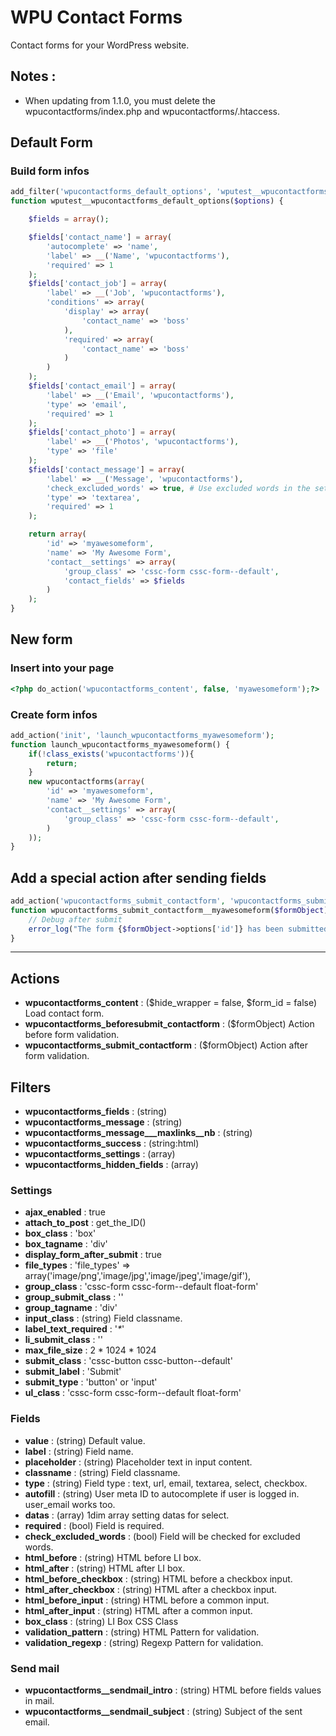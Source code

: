 # WPU Contact Forms

Contact forms for your WordPress website.

## Notes :

- When updating from 1.1.0, you must delete the wpucontactforms/index.php and wpucontactforms/.htaccess.

## Default Form

### Build form infos
```php
add_filter('wpucontactforms_default_options', 'wputest__wpucontactforms_default_options', 10, 1);
function wputest__wpucontactforms_default_options($options) {

    $fields = array();

    $fields['contact_name'] = array(
        'autocomplete' => 'name',
        'label' => __('Name', 'wpucontactforms'),
        'required' => 1
    );
    $fields['contact_job'] = array(
        'label' => __('Job', 'wpucontactforms'),
        'conditions' => array(
            'display' => array(
                'contact_name' => 'boss'
            ),
            'required' => array(
                'contact_name' => 'boss'
            )
        )
    );
    $fields['contact_email'] = array(
        'label' => __('Email', 'wpucontactforms'),
        'type' => 'email',
        'required' => 1
    );
    $fields['contact_photo'] = array(
        'label' => __('Photos', 'wpucontactforms'),
        'type' => 'file'
    );
    $fields['contact_message'] = array(
        'label' => __('Message', 'wpucontactforms'),
        'check_excluded_words' => true, # Use excluded words in the settings page
        'type' => 'textarea',
        'required' => 1
    );

    return array(
        'id' => 'myawesomeform',
        'name' => 'My Awesome Form',
        'contact__settings' => array(
            'group_class' => 'cssc-form cssc-form--default',
            'contact_fields' => $fields
        )
    );
}
```

## New form

### Insert into your page

```php
<?php do_action('wpucontactforms_content', false, 'myawesomeform');?>
```

### Create form infos

```php
add_action('init', 'launch_wpucontactforms_myawesomeform');
function launch_wpucontactforms_myawesomeform() {
    if(!class_exists('wpucontactforms')){
        return;
    }
    new wpucontactforms(array(
        'id' => 'myawesomeform',
        'name' => 'My Awesome Form',
        'contact__settings' => array(
            'group_class' => 'cssc-form cssc-form--default',
        )
    ));
}
```

## Add a special action after sending fields

```php
add_action('wpucontactforms_submit_contactform', 'wpucontactforms_submit_contactform__myawesomeform', 10, 1);
function wpucontactforms_submit_contactform__myawesomeform($formObject) {
    // Debug after submit
    error_log("The form {$formObject->options['id']} has been submitted");
}
```

---

## Actions

* **wpucontactforms_content** : ($hide_wrapper = false, $form_id = false) Load contact form.
* **wpucontactforms_beforesubmit_contactform** : ($formObject) Action before form validation.
* **wpucontactforms_submit_contactform** : ($formObject) Action after form validation.

## Filters

* **wpucontactforms_fields** : (string)
* **wpucontactforms_message** : (string)
* **wpucontactforms_message___maxlinks__nb** : (string)
* **wpucontactforms_success** : (string:html)
* **wpucontactforms_settings** : (array)
* **wpucontactforms_hidden_fields** : (array)

### Settings

* **ajax_enabled** : true
* **attach_to_post** : get_the_ID()
* **box_class** : 'box'
* **box_tagname** : 'div'
* **display_form_after_submit** : true
* **file_types** :  'file_types' => array('image/png','image/jpg','image/jpeg','image/gif'),
* **group_class** : 'cssc-form cssc-form--default float-form'
* **group_submit_class** : ''
* **group_tagname** : 'div'
* **input_class** : (string) Field classname.
* **label_text_required** : '<em>*</em>'
* **li_submit_class** : ''
* **max_file_size** :  2 * 1024 * 1024
* **submit_class** : 'cssc-button cssc-button--default'
* **submit_label** : 'Submit'
* **submit_type** : 'button' or 'input'
* **ul_class** : 'cssc-form cssc-form--default float-form'


### Fields

* **value** : (string) Default value.
* **label** : (string) Field name.
* **placeholder** : (string) Placeholder text in input content.
* **classname** : (string) Field classname.
* **type** : (string) Field type : text, url, email, textarea, select, checkbox.
* **autofill** : (string) User meta ID to autocomplete if user is logged in. user_email works too.
* **datas** : (array) 1dim array setting datas for select.
* **required** : (bool) Field is required.
* **check_excluded_words** : (bool) Field will be checked for excluded words.
* **html_before** : (string) HTML before LI box.
* **html_after** : (string) HTML after LI box.
* **html_before_checkbox** : (string) HTML before a checkbox input.
* **html_after_checkbox** : (string) HTML after a checkbox input.
* **html_before_input** : (string) HTML before a common input.
* **html_after_input** : (string) HTML after a common input.
* **box_class** : (string) LI Box CSS Class
* **validation_pattern** : (string) HTML Pattern for validation.
* **validation_regexp** : (string) Regexp Pattern for validation.

### Send mail
* **wpucontactforms__sendmail_intro** : (string) HTML before fields values in mail.
* **wpucontactforms__sendmail_subject** : (string) Subject of the sent email.
